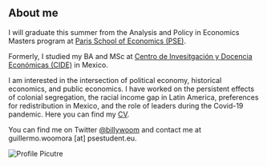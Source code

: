 ## About me

I will graduate this summer from the Analysis and Policy in Economics Masters program at [Paris School of Economics (PSE)](https://www.parisschoolofeconomics.eu/en/teaching/masters-program/ape-analysis-policy-in-economics/).

Formerly, I studied my BA and MSc at [Centro de Invesitgación y Docencia Económicas (CIDE)](https://www.cide.edu/de/) in Mexico.

I am interested in the intersection of political economy, historical economics, and public economics. 
I have worked on the persistent effects of colonial segregation, the racial income gap in Latin America, preferences for redistribution in Mexico, and the role of leaders during the Covid-19 pandemic.
Here you can find my [CV](https://www.dropbox.com/s/993p8rkj2pdeid8/Woo-Mora%20CV.pdf?dl=0).

You can find me on Twitter [@billywoom](https://twitter.com/billywoom) and contact me at guillermo.woomora [at] psestudent.eu. 

![Profile Picutre](https://raw.githubusercontent.com/woomora/woomora.github.io/main/profile%20picture.jpg)
